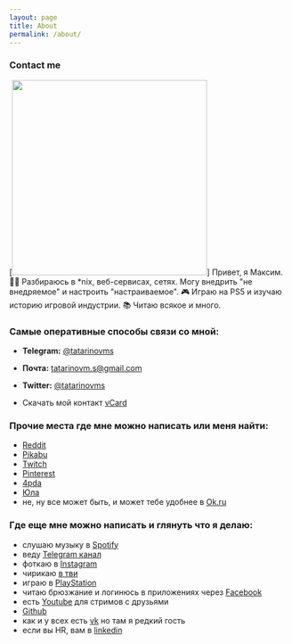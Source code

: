 ```yaml
---
layout: page
title: About
permalink: /about/
---
```

### Contact me 
[<img src="{{ site.baseurl }}/images/tatarinovms.JPG" style="height: 350px;"/>]
Привет, я Максим. 
👨‍💻 Разбираюсь в *nix, веб-сервисах, сетях. Могу внедрить "не внедряемое" и настроить "настраиваемое". 
🎮 Играю на PS5 и изучаю историю игровой индустрии.
📚 Читаю всякое и много. 

### Самые оперативные способы связи со мной:

- **Telegram:** [@tatarinovms](https://t.me/tatarinovms)

- **Почта:** [tatarinovm.s@gmail.com](mailto:tatarinovm.s@gmail.com)

- **Twitter:** [@tatarinovms](https://twitter.com/tatarinovms)

-  Скачать мой контакт [vCard](https://raw.githubusercontent.com/tatarinovms/tatarinovms.github.io/master/images/assets/files/Maxim_Tatarinov.vcf)

### Прочие места где мне можно написать или меня найти:

- [Reddit](https://www.reddit.com/user/tatarinovms)
- [Pikabu](https://pikabu.ru/@tatarinovm)
- [Twitch](https://www.twitch.tv/tatarinovm)
- [Pinterest](http://pinterest.com/tatarinovms)
- [4pda](http://4pda.ru/forum/index.php?showuser=639002)
- [Юла](https://you.la/tatarinovms)
- не, ну все может быть, и  может тебе удобнее в [Ok.ru](https://ok.ru/profile/574264377102)
### Где еще мне можно написать и глянуть что я делаю: 
- слушаю музыку в [Spotify](https://open.spotify.com/user/tatarinovms?si=fQqV0-9QQ_OgO6IzsoryOA) 
- веду [Telegram канал](https://t.me/beaverclan) 
- фоткаю в [Instagram ](https://www.instagram.com/tatarinovms/)
- чирикаю  [в тви](https://twitter.com/tatarinovms)
- играю в [PlayStation](https://my.playstation.com/profile/tatarinovms)
- читаю брюзжание и логинюсь в приложениях через [Facebook](https://www.facebook.com/tatarinovm.s)
- есть [Youtube](https://www.youtube.com/c/MaximTatarinov) для стримов с друзьями 
- [Github](https://github.com/tatarinovms)
- как и у всех есть [vk](https://vk.com/tatarinovms) но там я редкий гость
- если вы HR, вам в [linkedin](https://www.linkedin.com/in/tatarinovms/)
